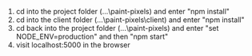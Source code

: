 1. cd into the project folder (...\paint-pixels) and enter "npm install"
2. cd into the client folder (...\paint-pixels\client) and enter "npm install"
3. cd back into the project folder (...\paint-pixels) and enter "set NODE_ENV=production" and then "npm start"
4. visit localhost:5000 in the browser
